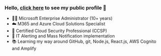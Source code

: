 ### Hello, [click here](https://robchantler.github.io/) to see my public profile  👋

- 👨‍💻 Microsoft Enterprise Administrator (10+ years)
- ☁️ M365 and Azure Cloud Solutions Specialist
- 🔐 Certified Cloud Security Professional (CCSP)
- 🚨 IT Alerting and Mass Notification implementation
- 📚 Learning my way around GitHub, git, Node.js, React.js, AWS Cognito and Amplify
